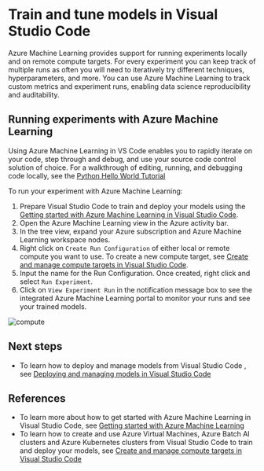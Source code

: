 # Train and tune models in Visual Studio Code
Azure Machine Learning provides support for running experiments locally and on remote compute targets. For every experiment you can keep track of multiple runs as often you will need to iteratively try different techniques, hyperparameters, and more. You can use Azure Machine Learning to track custom metrics and experiment runs, enabling data science reproducibility and auditability.

## Running experiments with Azure Machine Learning

Using Azure Machine Learning in VS Code enables you to rapidly iterate on your code, step through and debug, and use your source code control solution of choice. For a walkthrough of editing, running, and debugging code locally, see the [Python Hello World Tutorial](https://code.visualstudio.com/docs/languages/python/docs/python/python-tutorial)

To run your experiment with Azure Machine Learning:

1. Prepare Visual Studio Code to train and deploy your models using the [Getting started with Azure Machine Learning in Visual Studio Code](getting-started-aml-vscode.md).
2. Open the Azure Machine Learning view in the Azure activity bar.
3. In the tree view, expand your Azure subscription and Azure Machine Learning workspace nodes.
4. Right click on `Create Run Configuration` of either local or remote compute you want to use. To create a new compute target, see [Create and manage compute targets in Visual Studio Code](manage-compute-aml-vscode.md).
5. Input the name for the Run Configuration. Once created, right click and select `Run Experiment`.
6. Click on `View Experiment Run` in the notification message box to see the integrated Azure Machine Learning portal to monitor your runs and see your trained models.

![compute](./media/runexperiment.gif)

## Next steps

- To learn how to deploy and manage models from Visual Studio Code , see [Deploying and managing models in Visual Studio Code](deploy-models-aml-vscode.md)

## References
- To learn more about how to get started with Azure Machine Learning in Visual Studio Code, see [Getting started with Azure Machine Learning](/docs/getting-started-aml-vscode.md)
- To learn how to create and use Azure Virtual Machines, Azure Batch AI clusters and Azure Kubernetes clusters from Visual Studio Code to train and deploy your models, see [Create and manage compute targets in Visual Studio Code](manage-compute-aml-vscode.md)
